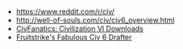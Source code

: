 * https://www.reddit.com/r/civ/
* http://well-of-souls.com/civ/civ6_overview.html
* [CivFanatics: Civilization VI Downloads](http://forums.civfanatics.com/resources/categories/civilization-vi-downloads.145/)
* [Fruitstrike's Fabulous Civ 6 Drafter](http://www.georgeskleres.com/civ6/)
